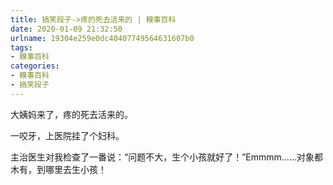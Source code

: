 ```yaml
---
title: 搞笑段子->疼的死去活来的 | 糗事百科
date: 2020-01-09 21:32:50
urlname: 19304e259e0dc40407749564631607b0
tags: 
- 糗事百科
categories:
- 糗事百科
- 搞笑段子
---
```

大姨妈来了，疼的死去活来的。

一咬牙，上医院挂了个妇科。

主治医生对我检查了一番说：“问题不大，生个小孩就好了！”Emmmm……对象都木有，到哪里去生小孩！



